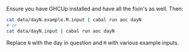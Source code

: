 Ensure you have GHCUp installed and have all the fixin's as well. Then:

```sh
cat data/dayN.example.M.input | cabal run aoc dayN
# or
cat data/dayN.input | cabal run aoc dayN
```

Replace `N` with the day in question and `M` with various example inputs.

